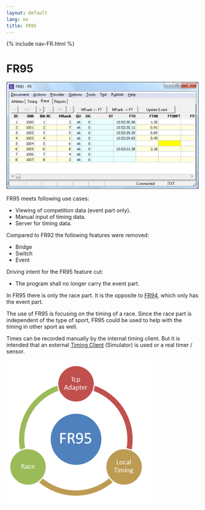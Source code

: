 ```yaml
---
layout: default
lang: en
title: FR95
---
```


{% include nav-FR.html %}

# FR95

![FR95 screenshot](../images/FR95.png)

FR95 meets following use cases:
- Viewing of competition data (event part only).
- Manual input of timing data.
- Server for timing data.

Compared to FR92 the following features were removed:
- Bridge
- Switch
- Event

Driving intent for the FR95 feature cut:
- The program shall no longer carry the event part.

In FR95 there is only the race part. 
It is the opposite to [FR94](FR94.html), which only has the event part.

The use of FR95 is focusing on the timing of a race. 
Since the race part is independent of the type of sport,
FR95 could be used to help with the timing in other sport as well.

Times can be recorded manually by the internal timing client.
But it is intended that an external [Timing Client](FR38.html) (Simulator) is used 
or a real timer / sensor.

![FR95 Features](../images/FR95-Circle.png)
